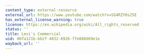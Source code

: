 ```yaml
---
content_type: external-resource
external_url: https://www.youtube.com/watch?v=SG4RZY0s25E
has_external_license_warning: true
license: https://en.wikipedia.org/wiki/All_rights_reserved
status: ''
title: Levi's Commercial
uid: 06fa121b-bb2f-4032-8926-ffe888d69e1e
wayback_url: ''
---
```


